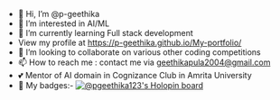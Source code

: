 - 👋 Hi, I’m @p-geethika
- 👀 I’m interested in AI/ML
- 🌱 I’m currently learning Full stack development
- View my profile at https://p-geethika.github.io/My-portfolio/
- 💞️ I’m looking to collaborate on various other coding competitions
- 📫 How to reach me : contact me via geethikapula2004@gmail.com
- 💕 Mentor of AI domain in Cognizance Club in Amrita University
- 🥳 My badges:- [![@pgeethika123's Holopin board](https://holopin.io/api/user/board?user=pgeethika123)](https://holopin.io/@pgeethika123)
<!---
p-geethika/p-geethika is a ✨ special ✨ repository because its `README.md` (this file) appears on your GitHub profile.
You can click the Preview link to take a look at your changes.
--->
